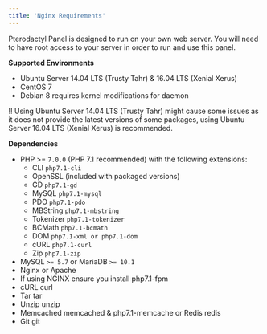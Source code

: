 ```yaml
---
title: 'Nginx Requirements'
---
```


Pterodactyl Panel is designed to run on your own web server. You will need to have root access to your server in order to run and use this panel.

**Supported Environments**
* Ubuntu Server 14.04 LTS (Trusty Tahr) & 16.04 LTS (Xenial Xerus)
* CentOS 7
* Debian 8 requires kernel modifications for daemon

!! Using Ubuntu Server 14.04 LTS (Trusty Tahr) might cause some issues as it does not provide the latest versions of some packages, using Ubuntu Server 16.04 LTS (Xenial Xerus) is recommended.

**Dependencies**
* PHP >= ```7.0.0``` (PHP 7.1 recommended) with the following extensions:
	* CLI ```php7.1-cli``` 
	* OpenSSL (included with packaged versions)
	* GD ```php7.1-gd``` 
	* MySQL ```php7.1-mysql```
	* PDO ```php7.1-pdo```
	* MBString ```php7.1-mbstring```
	* Tokenizer ```php7.1-tokenizer```
	* BCMath ```php7.1-bcmath```
	* DOM ```php7.1-xml or php7.1-dom```
	* cURL ```php7.1-curl```
	* Zip ```php7.1-zip```
* MySQL ```>= 5.7``` or MariaDB ```>= 10.1```
* Nginx or Apache
* If using NGINX ensure you install php7.1-fpm
* cURL curl
* Tar tar
* Unzip unzip
* Memcached memcached & php7.1-memcache or Redis redis
* Git git